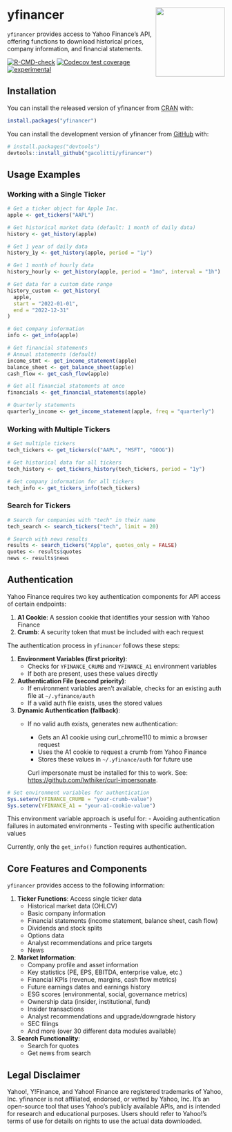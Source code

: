 
<!-- README.md is generated from README.Rmd. Please edit that file -->

# yfinancer <a href="https://github.com/gacolitti/yfinancer"><img src="man/figures/logo.png" align="right" height="160" /></a>

`yfinancer` provides access to Yahoo Finance’s API, offering functions
to download historical prices, company information, and financial
statements.

<!-- badges: start -->

[![R-CMD-check](https://github.com/gacolitti/yfinancer/actions/workflows/R-CMD-check.yaml/badge.svg)](https://github.com/gacolitti/yfinancer/actions/workflows/R-CMD-check.yaml)
[![Codecov test
coverage](https://codecov.io/gh/gacolitti/yfinancer/graph/badge.svg)](https://app.codecov.io/gh/gacolitti/yfinancer)
[![experimental](https://img.shields.io/badge/experimental-orange.svg)](https://github.com/gacolitti/yfinancer)
<!-- badges: end -->

## Installation

You can install the released version of yfinancer from
[CRAN](https://CRAN.R-project.org) with:

``` r
install.packages("yfinancer")
```

You can install the development version of yfinancer from
[GitHub](https://github.com/gacolitti/yfinancer) with:

``` r
# install.packages("devtools")
devtools::install_github("gacolitti/yfinancer")
```

## Usage Examples

### Working with a Single Ticker

``` r
# Get a ticker object for Apple Inc.
apple <- get_tickers("AAPL")

# Get historical market data (default: 1 month of daily data)
history <- get_history(apple)

# Get 1 year of daily data
history_1y <- get_history(apple, period = "1y")

# Get 1 month of hourly data
history_hourly <- get_history(apple, period = "1mo", interval = "1h")

# Get data for a custom date range
history_custom <- get_history(
  apple, 
  start = "2022-01-01", 
  end = "2022-12-31"
)

# Get company information
info <- get_info(apple)

# Get financial statements
# Annual statements (default)
income_stmt <- get_income_statement(apple)
balance_sheet <- get_balance_sheet(apple)
cash_flow <- get_cash_flow(apple)

# Get all financial statements at once
financials <- get_financial_statements(apple)

# Quarterly statements
quarterly_income <- get_income_statement(apple, freq = "quarterly")
```

### Working with Multiple Tickers

``` r
# Get multiple tickers
tech_tickers <- get_tickers(c("AAPL", "MSFT", "GOOG"))

# Get historical data for all tickers
tech_history <- get_tickers_history(tech_tickers, period = "1y")

# Get company information for all tickers
tech_info <- get_tickers_info(tech_tickers)
```

### Search for Tickers

``` r
# Search for companies with "tech" in their name
tech_search <- search_tickers("tech", limit = 20)

# Search with news results
results <- search_tickers("Apple", quotes_only = FALSE)
quotes <- results$quotes
news <- results$news
```

## Authentication

Yahoo Finance requires two key authentication components for API access
of certain endpoints:

1.  **A1 Cookie**: A session cookie that identifies your session with
    Yahoo Finance
2.  **Crumb**: A security token that must be included with each request

The authentication process in `yfinancer` follows these steps:

1.  **Environment Variables (first priority)**:
    - Checks for `YFINANCE_CRUMB` and `YFINANCE_A1` environment
      variables
    - If both are present, uses these values directly
2.  **Authentication File (second priority)**:
    - If environment variables aren’t available, checks for an existing
      auth file at `~/.yfinance/auth`
    - If a valid auth file exists, uses the stored values
3.  **Dynamic Authentication (fallback)**:
    - If no valid auth exists, generates new authentication:
      - Gets an A1 cookie using curl_chrome110 to mimic a browser
        request
      - Uses the A1 cookie to request a crumb from Yahoo Finance
      - Stores these values in `~/.yfinance/auth` for future use

      Curl impersonate must be installed for this to work. See:
      <https://github.com/lwthiker/curl-impersonate>.

``` r
# Set environment variables for authentication
Sys.setenv(YFINANCE_CRUMB = "your-crumb-value")
Sys.setenv(YFINANCE_A1 = "your-a1-cookie-value")
```

This environment variable approach is useful for: - Avoiding
authentication failures in automated environments - Testing with
specific authentication values

Currently, only the `get_info()` function requires authentication.

## Core Features and Components

`yfinancer` provides access to the following information:

1.  **Ticker Functions**: Access single ticker data
    - Historical market data (OHLCV)
    - Basic company information
    - Financial statements (income statement, balance sheet, cash flow)
    - Dividends and stock splits
    - Options data
    - Analyst recommendations and price targets
    - News
2.  **Market Information**:
    - Company profile and asset information
    - Key statistics (PE, EPS, EBITDA, enterprise value, etc.)
    - Financial KPIs (revenue, margins, cash flow metrics)
    - Future earnings dates and earnings history
    - ESG scores (environmental, social, governance metrics)
    - Ownership data (insider, institutional, fund)
    - Insider transactions
    - Analyst recommendations and upgrade/downgrade history
    - SEC filings
    - And more (over 30 different data modules available)
3.  **Search Functionality**:
    - Search for quotes
    - Get news from search

## Legal Disclaimer

Yahoo!, Y!Finance, and Yahoo! Finance are registered trademarks of
Yahoo, Inc. yfinancer is not affiliated, endorsed, or vetted by Yahoo,
Inc. It’s an open-source tool that uses Yahoo’s publicly available APIs,
and is intended for research and educational purposes. Users should
refer to Yahoo!’s terms of use for details on rights to use the actual
data downloaded.

